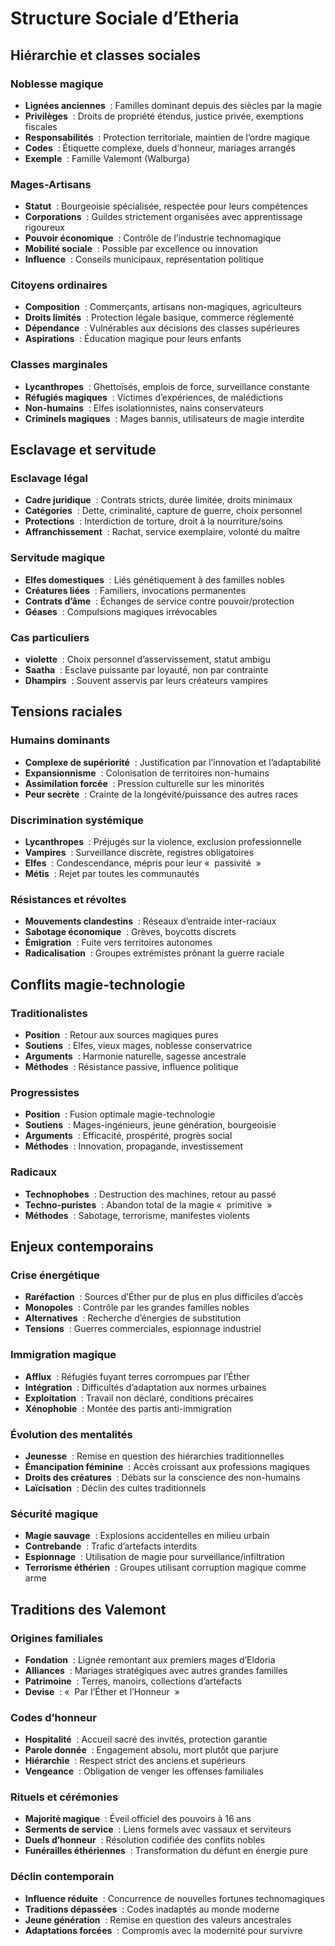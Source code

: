 # Structure Sociale d’Etheria

## Hiérarchie et classes sociales

### **Noblesse magique**
- **Lignées anciennes**  : Familles dominant depuis des siècles par la magie
- **Privilèges**  : Droits de propriété étendus, justice privée, exemptions fiscales
- **Responsabilités**  : Protection territoriale, maintien de l’ordre magique
- **Codes**  : Étiquette complexe, duels d’honneur, mariages arrangés
- **Exemple**  : Famille Valemont (Walburga)

### **Mages-Artisans**
- **Statut**  : Bourgeoisie spécialisée, respectée pour leurs compétences
- **Corporations**  : Guildes strictement organisées avec apprentissage rigoureux
- **Pouvoir économique**  : Contrôle de l’industrie technomagique
- **Mobilité sociale**  : Possible par excellence ou innovation
- **Influence**  : Conseils municipaux, représentation politique

### **Citoyens ordinaires**
- **Composition**  : Commerçants, artisans non-magiques, agriculteurs
- **Droits limités**  : Protection légale basique, commerce réglementé
- **Dépendance**  : Vulnérables aux décisions des classes supérieures
- **Aspirations**  : Éducation magique pour leurs enfants

### **Classes marginales**
- **Lycanthropes**  : Ghettoïsés, emplois de force, surveillance constante
- **Réfugiés magiques**  : Victimes d’expériences, de malédictions
- **Non-humains**  : Elfes isolationnistes, nains conservateurs
- **Criminels magiques**  : Mages bannis, utilisateurs de magie interdite

## Esclavage et servitude

### **Esclavage légal**
- **Cadre juridique**  : Contrats stricts, durée limitée, droits minimaux
- **Catégories**  : Dette, criminalité, capture de guerre, choix personnel
- **Protections**  : Interdiction de torture, droit à la nourriture/soins
- **Affranchissement**  : Rachat, service exemplaire, volonté du maître

### **Servitude magique**
- **Elfes domestiques**  : Liés génétiquement à des familles nobles
- **Créatures liées**  : Familiers, invocations permanentes
- **Contrats d’âme**  : Échanges de service contre pouvoir/protection
- **Géases**  : Compulsions magiques irrévocables

### **Cas particuliers**
- **violette**  : Choix personnel d’asservissement, statut ambigu
- **Saatha**  : Esclave puissante par loyauté, non par contrainte
- **Dhampirs**  : Souvent asservis par leurs créateurs vampires

## Tensions raciales

### **Humains dominants**
- **Complexe de supériorité**  : Justification par l’innovation et l’adaptabilité
- **Expansionnisme**  : Colonisation de territoires non-humains
- **Assimilation forcée**  : Pression culturelle sur les minorités
- **Peur secrète**  : Crainte de la longévité/puissance des autres races

### **Discrimination systémique**
- **Lycanthropes**  : Préjugés sur la violence, exclusion professionnelle
- **Vampires**  : Surveillance discrète, registres obligatoires
- **Elfes**  : Condescendance, mépris pour leur «  passivité  »
- **Métis**  : Rejet par toutes les communautés

### **Résistances et révoltes**
- **Mouvements clandestins**  : Réseaux d’entraide inter-raciaux
- **Sabotage économique**  : Grèves, boycotts discrets
- **Émigration**  : Fuite vers territoires autonomes
- **Radicalisation**  : Groupes extrémistes prônant la guerre raciale

## Conflits magie-technologie

### **Traditionalistes**
- **Position**  : Retour aux sources magiques pures
- **Soutiens**  : Elfes, vieux mages, noblesse conservatrice
- **Arguments**  : Harmonie naturelle, sagesse ancestrale
- **Méthodes**  : Résistance passive, influence politique

### **Progressistes**
- **Position**  : Fusion optimale magie-technologie
- **Soutiens**  : Mages-ingénieurs, jeune génération, bourgeoisie
- **Arguments**  : Efficacité, prospérité, progrès social
- **Méthodes**  : Innovation, propagande, investissement

### **Radicaux**
- **Technophobes**  : Destruction des machines, retour au passé
- **Techno-puristes**  : Abandon total de la magie «  primitive  »
- **Méthodes**  : Sabotage, terrorisme, manifestes violents

## Enjeux contemporains

### **Crise énergétique**
- **Raréfaction**  : Sources d’Éther pur de plus en plus difficiles d’accès
- **Monopoles**  : Contrôle par les grandes familles nobles
- **Alternatives**  : Recherche d’énergies de substitution
- **Tensions**  : Guerres commerciales, espionnage industriel

### **Immigration magique**
- **Afflux**  : Réfugiés fuyant terres corrompues par l’Éther
- **Intégration**  : Difficultés d’adaptation aux normes urbaines
- **Exploitation**  : Travail non déclaré, conditions précaires
- **Xénophobie**  : Montée des partis anti-immigration

### **Évolution des mentalités**
- **Jeunesse**  : Remise en question des hiérarchies traditionnelles
- **Émancipation féminine**  : Accès croissant aux professions magiques
- **Droits des créatures**  : Débats sur la conscience des non-humains
- **Laïcisation**  : Déclin des cultes traditionnels

### **Sécurité magique**
- **Magie sauvage**  : Explosions accidentelles en milieu urbain
- **Contrebande**  : Trafic d’artefacts interdits
- **Espionnage**  : Utilisation de magie pour surveillance/infiltration
- **Terrorisme éthérien**  : Groupes utilisant corruption magique comme arme

## Traditions des Valemont

### **Origines familiales**
- **Fondation**  : Lignée remontant aux premiers mages d’Eldoria
- **Alliances**  : Mariages stratégiques avec autres grandes familles
- **Patrimoine**  : Terres, manoirs, collections d’artefacts
- **Devise**  : «  Par l’Éther et l’Honneur  »

### **Codes d’honneur**
- **Hospitalité**  : Accueil sacré des invités, protection garantie
- **Parole donnée**  : Engagement absolu, mort plutôt que parjure
- **Hiérarchie**  : Respect strict des anciens et supérieurs
- **Vengeance**  : Obligation de venger les offenses familiales

### **Rituels et cérémonies**
- **Majorité magique**  : Éveil officiel des pouvoirs à 16 ans
- **Serments de service**  : Liens formels avec vassaux et serviteurs
- **Duels d’honneur**  : Résolution codifiée des conflits nobles
- **Funérailles éthériennes**  : Transformation du défunt en énergie pure

### **Déclin contemporain**
- **Influence réduite**  : Concurrence de nouvelles fortunes technomagiques
- **Traditions dépassées**  : Codes inadaptés au monde moderne
- **Jeune génération**  : Remise en question des valeurs ancestrales
- **Adaptations forcées**  : Compromis avec la modernité pour survivre